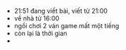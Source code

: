 - 21:51 đang viết bài, viết từ 21:00
- về nhà từ 16:00
- ngồi chơi 2 ván game mất một tiếng
- còn lại là thời gian
-